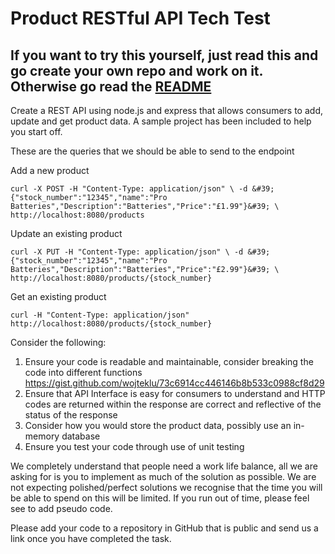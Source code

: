 # Product RESTful API Tech Test

## If you want to try this yourself, just read this and go create your own repo and work on it. Otherwise go read the [README](./README.md)

Create a REST API using node.js and express that allows consumers to add, update and get product
data. A sample project has been included to help you start off.

These are the queries that we should be able to send to the endpoint

Add a new product

`curl -X POST -H "Content-Type: application/json" \
-d &#39;{"stock_number":"12345","name":"Pro
Batteries","Description":"Batteries","Price":"£1.99"}&#39; \
http://localhost:8080/products`

Update an existing product

`curl -X PUT -H "Content-Type: application/json" \
-d &#39;{"stock_number":"12345","name":"Pro
Batteries","Description":"Batteries","Price":"£2.99"}&#39; \
http://localhost:8080/products/{stock_number}`

Get an existing product

`curl -H "Content-Type: application/json"
http://localhost:8080/products/{stock_number}`

Consider the following:

1. Ensure your code is readable and maintainable, consider breaking the code into different
   functions https://gist.github.com/wojteklu/73c6914cc446146b8b533c0988cf8d29
2. Ensure that API Interface is easy for consumers to understand and HTTP codes are returned
   within the response are correct and reflective of the status of the response
3. Consider how you would store the product data, possibly use an in-memory database
4. Ensure you test your code through use of unit testing

We completely understand that people need a work life balance, all we are asking for is you to
implement as much of the solution as possible. We are not expecting polished/perfect solutions we
recognise that the time you will be able to spend on this will be limited. If you run out of time, please
feel see to add pseudo code.

Please add your code to a repository in GitHub that is public and send us a link once you have
completed the task.
